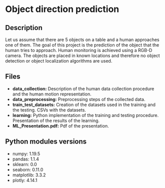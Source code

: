 # Object direction prediction

## Description
Let us assume that there are 5 objects on a table and a human approaches one of them. The goal of this project is the prediction of the object that the human tries to approach. Human monitoring is achieved using a RGB-D camera. The objects are placed in known locations and therefore no object detection or object localization algorithms are used.

## Files

* <b> data_collection:</b> Description of the human data collection procedure and the human motion representation.
* <b> data_preprocessing:</b> Preprocessing steps of the collected data.
* <b> train_test_datasets:</b> Creation of the datasets used in the training and the testing. CSVs with the datasets.
* <b> learning:</b> Python implementation of the training and testing procedure. Presentation of the results of the learning.
* <b> ML_Presentation.pdf:</b> Pdf of the presentation.

## Python modules versions

* numpy: 1.19.5
* pandas: 1.1.4
* sklearn: 0.0
* seaborn: 0.11.0
* matplotlib: 3.3.2
* plotly: 4.14.1
